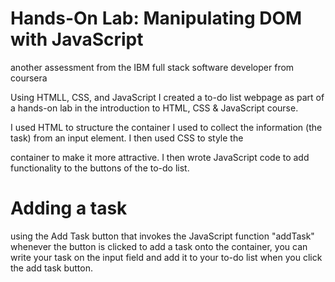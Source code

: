 # Hands-On Lab: Manipulating DOM with JavaScript
 another assessment from the IBM full stack software developer from coursera

Using HTMLL, CSS, and JavaScript I created a to-do list webpage as part of a hands-on lab in the introduction to HTML, CSS & JavaScript course.

I used HTML to structure the container I used to collect the information (the task) from an input element. I then used CSS to style the <div> container to make it more attractive. I then wrote JavaScript code to add functionality to the buttons of the to-do list.

# Adding a task

using the Add Task button that invokes the JavaScript function "addTask" whenever the button is clicked to add a task onto the container, you can write your task on the input field and add it to your to-do list when you click the add task button.

